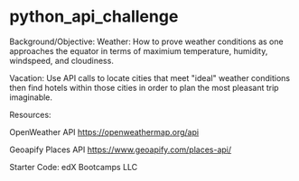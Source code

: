 # python_api_challenge

Background/Objective:
Weather: How to prove weather conditions as one approaches the equator in terms of maximium temperature, humidity, windspeed, and cloudiness.

Vacation: Use API calls to locate cities that meet "ideal" weather conditions then find hotels within those cities in order to plan the most pleasant trip imaginable.

Resources:

OpenWeather API
https://openweathermap.org/api

Geoapify Places API
https://www.geoapify.com/places-api/

Starter Code: edX Bootcamps LLC
